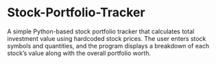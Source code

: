 # Stock-Portfolio-Tracker
A simple Python-based stock portfolio tracker that calculates total investment value using hardcoded stock prices. The user enters stock symbols and quantities, and the program displays a breakdown of each stock’s value along with the overall portfolio worth.
